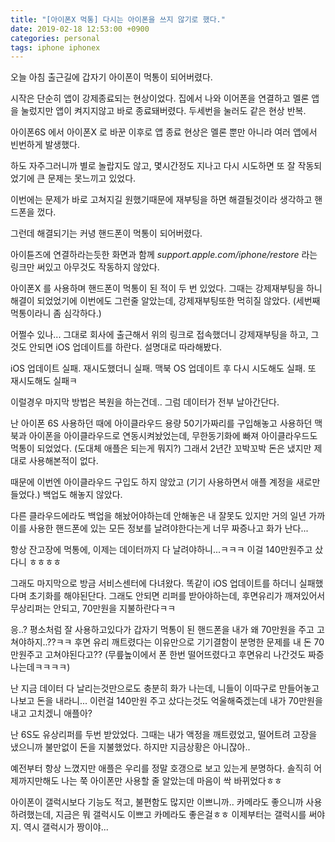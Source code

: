 ```yaml
---
title: "[아이폰X 먹통] 다시는 아이폰을 쓰지 않기로 했다."
date: 2019-02-18 12:53:00 +0900
categories: personal
tags: iphone iphonex
---
```



오늘 아침 출근길에 갑자기 아이폰이 먹통이 되어버렸다.  

시작은 단순히 앱이 강제종료되는 현상이었다. 집에서 나와 이어폰을 연결하고 멜론 앱을 눌렀지만 앱이 켜지지않고 바로 종료돼버렸다. 두세번을 눌러도 같은 현상 반복.  

아이폰6S 에서 아이폰X 로 바꾼 이후로 앱 종료 현상은 멜론 뿐만 아니라 여러 앱에서 빈번하게 발생했다.  

하도 자주그러니까 별로 놀랍지도 않고, 몇시간정도 지나고 다시 시도하면 또 잘 작동되었기에 큰 문제는 못느끼고 있었다.  

이번에는 문제가 바로 고쳐지길 원했기때문에 재부팅을 하면 해결될것이라 생각하고 핸드폰을 껐다.

그런데 해결되기는 커녕 핸드폰이 먹통이 되어버렸다.  

아이튠즈에 연결하라는듯한 화면과 함께 *support.apple.com/iphone/restore* 라는 링크만 써있고 아무것도 작동하지 않았다.  

아이폰X 를 사용하며 핸드폰이 먹통이 된 적이 두 번 있었다. 그때는 강제재부팅을 하니 해결이 되었었기에 이번에도 그런줄 알았는데, 강제재부팅또한 먹히질 않았다. (세번째 먹통이라니 좀 심각하다.)

어쩔수 있나... 그대로 회사에 출근해서 위의 링크로 접속했더니 강제재부팅을 하고, 그것도 안되면 iOS 업데이트를 하란다. 설명대로 따라해봤다.

iOS 업데이트 실패. 재시도했더니 실패. 맥북 OS 업데이트 후 다시 시도해도 실패. 또 재시도해도 실패ㅋ  

이럴경우 마지막 방법은 복원을 하는건데.. 그럼 데이터가 전부 날아간단다.  

난 아이폰 6S 사용하던 때에 아이클라우드 용량 50기가짜리를 구입해놓고 사용하던 맥북과 아이폰을 아이클라우드로 연동시켜놨었는데, 무한동기화에 빠져 아이클라우드도 먹통이 되었었다. (도대체 애플은 되는게 뭐지?) 
그래서 2년간 꼬박꼬박 돈은 냈지만 제대로 사용해본적이 없다.  

때문에 이번엔 아이클라우드 구입도 하지 않았고 (기기 사용하면서 애플 계정을 새로만들었다.) 백업도 해놓지 않았다.  

다른 클라우드에라도 백업을 해놨어야하는데 안해놓은 내 잘못도 있지만 거의 일년 가까이를 사용한 핸드폰에 있는 모든 정보를 날려야한다는게 너무 짜증나고 화가 난다...  

항상 잔고장에 먹통에, 이제는 데이터까지 다 날려야하니...ㅋㅋㅋ 이걸 140만원주고 샀다니 ㅎㅎㅎㅎ  

그래도 마지막으로 방금 서비스센터에 다녀왔다. 똑같이 iOS 업데이트를 하더니 실패했다며 초기화를 해야된단다. 그래도 안되면 리퍼를 받아야하는데, 후면유리가 깨져있어서 무상리퍼는 안되고, 70만원을 지불하란다ㅋㅋ  

응..? 평소처럼 잘 사용하고있다가 갑자기 먹통이 된 핸드폰을 내가 왜 70만원을 주고 고쳐야하지..??ㅋㅋ 후면 유리 깨트렸다는 이유만으로 기기결함이 분명한 문제를 내 돈 70만원주고 고쳐야된다고?? (무릎높이에서 폰 한번 떨어뜨렸다고 후면유리 나간것도 짜증나는데ㅋㅋㅋㅋ)  

난 지금 데이터 다 날리는것만으로도 충분히 화가 나는데, 니들이 이따구로 만들어놓고 나보고 돈을 내라니... 이런걸 140만원 주고 샀다는것도 억울해죽겠는데 내가 70만원을 내고 고치겠니 애플아?  

난 6S도 유상리퍼를 두번 받았었다. 그때는 내가 액정을 깨트렸었고, 떨어트려 고장을 냈으니까 불만없이 돈을 지불했었다. 하지만 지금상황은 아니잖아..  

예전부터 항상 느꼈지만 애플은 우리를 정말 호갱으로 보고 있는게 분명하다. 솔직히 어제까지만해도 나는 쭉 아이폰만 사용할 줄 알았는데 마음이 싹 바뀌었다ㅎㅎ

아이폰이 갤럭시보다 기능도 적고, 불편함도 많지만 이쁘니까.. 카메라도 좋으니까 사용하려했는데, 지금은 뭐 갤럭시도 이쁘고 카메라도 좋은걸ㅎㅎ 이제부터는 갤럭시를 써야지. 역시 갤럭시가 짱이야... 